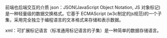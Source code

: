 前端也后端交互的介质
json：JSON(JavaScript Object Notation, JS 对象标记) 是一种轻量级的数据交换格式。它基于 ECMAScript (w3c制定的js规范)的一个子集，采用完全独立于编程语言的文本格式来存储和表示数据。

xml：可扩展标记语言（标准通用标记语言的子集）是一种简单的数据存储语言。